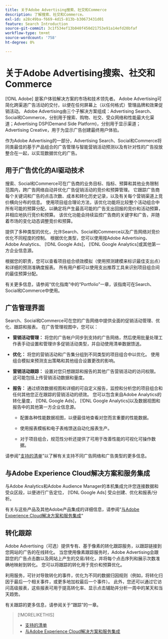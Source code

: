 ```yaml
---
title: 关于Adobe Advertising搜索、社交和Commerce
description: 了解搜索、社交和Commerce。
exl-id: a28c49ba-f669-4d15-813b-b30673431d01
feature: Search Introduction
source-git-commit: 3c1f534ef13b040f450d21753e91a14efd20bfaf
workflow-type: tm+mt
source-wordcount: '758'
ht-degree: 0%

---
```


# 关于Adobe Advertising搜索、社交和Commerce

[!DNL Adobe] 是客户体验解决方案的市场和技术领先者。 Adobe Advertising可简化跨渠道广告活动的交付，以便在任何屏幕上（以任何格式）管理品牌和效果促销活动。 Adobe Advertising由三个子解决方案组成：Advertising Search、Social和Commerce，分别用于搜索、购物、社交、受众网络和性能最大化渠道；Advertising DSP(Demand Side Platform)，分别用于显示渠道；Advertising Creative，用于为显示广告创建最终用户体验。

作为Adobe Advertising的一部分，Advertising Search、Social和Commerce将同类最佳的基于产品组合的广告管理与智能营销活动预测以及有针对性的广告投放整合在一起，以实现数据优化的广告。

## 用于广告优化的AI驱动技术

搜索、Social和Commerce可在广告商的业务目标、指标、预算和其他业务限制范围内，跨广告网络自动并优化广告促销活动的竞价和预算管理。 它跟踪广告商每个关键词和广告的点击次数、成本和转化历史记录，以及有关每个营销渠道上竞价横向分布的信息。 使用项目组合理论方法，该优化功能将比较整个活动组合中所有可能的预算分配，以确定将产生最高可能的广告支出回报的竞价和活动预算，并相应地执行竞价和预算。 该优化功能会持续监控广告商的关键字和广告，并随着市场的变化动态调整竞价和预算。

提供了多种类型的优化，允许Search、Social和Commerce以及广告网络对竞价优化不同程度的控制。 根据优化类型，您可以使用按Adobe Advertising、Adobe Analytics、 [!DNL Google Ads]， [!DNL Google Analytics]或其他第一方企业信息源。

根据您的职责，您可以查看项目组合绩效模拟（使用预测建模来标识最佳支出点）和详细的预测准确度报表。 所有用户都可以使用支出推荐工具来识别项目组合间的最佳预算分配。

有关更多信息，请参阅“优化指南”中的“Portfolio”一章，该指南可在Search、Social和Commerce中使用。

## 广告管理界面

Search、Social和Commerce可在您的广告网络中提供全面的促销活动管理、优化、跟踪和报表。 在广告管理视图中，您可以：

* **营销活动管理：**  将您的广告帐户同步到支持的广告网络，然后使用批量处理工作表手动设置和管理许多促销活动类型，并自动使用清单数据馈送。

* **优化：** 将您的营销活动和广告集分组到不同类型的项目组合中以优化。 使用组合模拟来预测支出策略和其他组合设置更改的影响。

* **营销活动跟踪：** 设置对您只想跟踪和报告的其他广告营销活动的访问权限。 这可能包括上传营销活动数据和量度。

* **报告：** 通过绩效数据视图和详细的可自定义报告，监控和分析您的项目组合和任何其他您正在跟踪的营销活动的绩效。 您可以包含来自Adobe Analytics的转化量度， [!DNL Google Ads]， [!DNL Google Analytics]以及数据视图和报告中的其他第一方企业信息源。

   * 配置各种性能数据视图，以便最佳地查看对您而言重要的性能数据。

   * 使用报表模板和电子表格馈送自动化报表生产。

   * 对于项目组合，规范性分析还提供了可用于改善性能的可视化可操作数据。

请参阅&quot;[支持的清单](/help/search-social-commerce/introduction/supported-inventory.md)”以了解有关支持不同广告网络和广告类型的更多信息。

## 与Adobe Experience Cloud解决方案和服务集成

与Adobe Analytics和Adobe Audience Manager的本机集成允许您连接数据和受众区段，以便进行广告定位， [!DNL Google Ads] 受众创建、优化和报表/分析。

有关与这些产品及其他Adobe产品集成的详细信息，请参阅“[与Adobe Experience Cloud解决方案和服务集成](/help/search-social-commerce/introduction/integrations.md)“

## 转化跟踪

Adobe Advertising（可选）提供专有、基于像素的转化跟踪服务，以跟踪链接到您网站的广告的在线转化。 当您使用像素跟踪服务时，Adobe Advertising会跟踪您的广告点击数以及网站上产生的交易/转化，并将每个点击序列和展示次数准确地映射到转化。 您可以将跟踪的转化用于竞价和预算优化。

利用服务，可针对导致转化的事件，优化为不同的数据归因规则（例如，将转化归因于最后一个相关事件，或更多地加权最后一个事件）。 此外，您还可以通过它访问高级报表，这些报表可用于提高转化率、显示点击辅助并分析一周中的某天和当天趋势。

有关跟踪的更多信息，请参阅关于“跟踪”的一章。

>[!MORELIKETHIS]
>
>* [支持的清单](supported-inventory.md)
>* [与Adobe Experience Cloud解决方案和服务集成](integrations.md)
